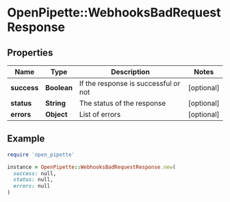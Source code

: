 # OpenPipette::WebhooksBadRequestResponse

## Properties

| Name | Type | Description | Notes |
| ---- | ---- | ----------- | ----- |
| **success** | **Boolean** | If the response is successful or not | [optional] |
| **status** | **String** | The status of the response | [optional] |
| **errors** | **Object** | List of errors | [optional] |

## Example

```ruby
require 'open_pipette'

instance = OpenPipette::WebhooksBadRequestResponse.new(
  success: null,
  status: null,
  errors: null
)
```

